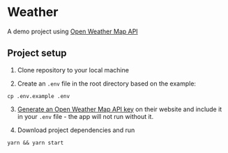 # Weather

A demo project using [Open Weather Map API](https://openweathermap.org/)

## Project setup

1. Clone repository to your local machine

2. Create an `.env` file in the root directory based on the example:

```
cp .env.example .env
```


3. [Generate an Open Weather Map API key](https://openweathermap.org/appid) on their website and include it in your `.env` file - the app will not run without it.

4. Download project dependencies and run

```
yarn && yarn start
```